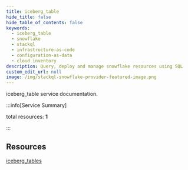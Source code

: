 ```yaml
---
title: iceberg_table
hide_title: false
hide_table_of_contents: false
keywords:
  - iceberg_table
  - snowflake
  - stackql
  - infrastructure-as-code
  - configuration-as-data
  - cloud inventory
description: Query, deploy and manage snowflake resources using SQL
custom_edit_url: null
image: /img/stackql-snowflake-provider-featured-image.png
---
```


iceberg_table service documentation.

:::info[Service Summary]

total resources: __1__  

:::

## Resources
<div class="row">
<div class="providerDocColumn">
<a href="/services/iceberg_table/iceberg_tables/">iceberg_tables</a>
</div>
<div class="providerDocColumn">

</div>
</div>